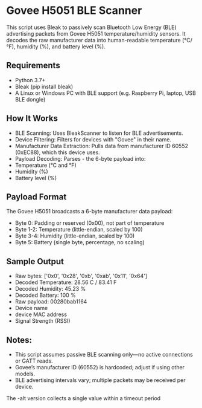 # Govee H5051 BLE Scanner

This script uses Bleak to passively scan Bluetooth Low Energy (BLE) advertising packets from Govee H5051 temperature/humidity sensors. It decodes the raw manufacturer data into human-readable temperature (°C/°F), humidity (%), and battery level (%).

 ## Requirements
- Python 3.7+
- Bleak (pip install bleak)
- A Linux or Windows PC with BLE support (e.g. Raspberry Pi, laptop, USB BLE dongle)

 ## How It Works
- BLE Scanning: Uses BleakScanner to listen for BLE advertisements.
- Device Filtering: Filters for devices with "Govee" in their name.
- Manufacturer Data Extraction: Pulls data from manufacturer ID 60552 (0xEC88), which this device uses.
- Payload Decoding: Parses -  the 6-byte payload into:
- Temperature (°C and °F)
- Humidity (%)
- Battery level (%)

## Payload Format
The Govee H5051 broadcasts a 6-byte manufacturer data payload:
 - Byte 0: Padding or reserved (0x00), not part of temperature
 - Byte 1-2: Temperature (little-endian, scaled by 100)
 - Byte 3-4: Humidity (little-endian, scaled by 100)
 - Byte 5: Battery (single byte, percentage, no scaling)

## Sample Output
  - Raw bytes: ['0x0', '0x28', '0xb', '0xab', '0x11', '0x64']
  - Decoded Temperature: 28.56 C / 83.41 F
  - Decoded Humidity: 45.23 %
  - Decoded Battery: 100 %
  - Raw payload: 00280bab1164
  - Device name
  - device MAC address
  - Signal Strength (RSSI)


## Notes:
- This script assumes passive BLE scanning only—no active connections or GATT reads.
- Govee’s manufacturer ID (60552) is hardcoded; adjust if using other models.
- BLE advertising intervals vary; multiple packets may be received per device.

The -alt version collects a single value within a timeout period
